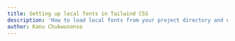 ```yaml
---
title: Setting up local fonts in Tailwind CSS
description: 'How to load local fonts from your project directory and use in your projects.'
author: Kanu Chukwunonso
---
```


